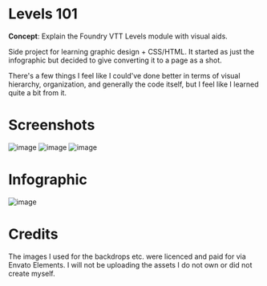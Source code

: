 # Levels 101
**Concept**: Explain the Foundry VTT Levels module with visual aids.

Side project for learning graphic design + CSS/HTML. It started as just the infographic but decided to give converting it to a page as a shot.

There's a few things I feel like I could've done better in terms of visual hierarchy, organization, and generally the code itself, but I feel like I learned quite a bit from it. 



# Screenshots
![image](https://user-images.githubusercontent.com/95392008/147821396-2d15069a-709f-49e3-9ebb-3678e1c3cc5a.png)
![image](https://user-images.githubusercontent.com/95392008/147821403-7a31877c-3a5b-45e1-8fe5-ef79d15b8db1.png)
![image](https://user-images.githubusercontent.com/95392008/147821415-6284bae0-262d-4945-a4c3-337dca94e740.png)

# Infographic 
![image](https://user-images.githubusercontent.com/95392008/147805983-f4f8fd47-6476-44f8-a760-4f6bce3fb5e1.png)

# Credits
The images I used for the backdrops etc. were licenced and paid for via Envato Elements. I will not be uploading the assets I do not own or did not create myself. 
